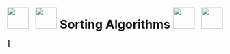 <h1 align="center"> 
  <img align="left" width="50px" src="https://user-images.githubusercontent.com/82726832/153698890-8db76fbd-4374-4a9c-8242-9f6a888532ce.png" />
  <img width="50px" src="https://user-images.githubusercontent.com/82726832/153698777-58ffe876-9f35-4b45-8259-7cdd857fb1f6.png" />
    Sorting Algorithms 
  <img width="50px" src="https://user-images.githubusercontent.com/82726832/153698777-58ffe876-9f35-4b45-8259-7cdd857fb1f6.png" />
  <img align="right" width="50px" src="https://user-images.githubusercontent.com/82726832/153698890-8db76fbd-4374-4a9c-8242-9f6a888532ce.png" />
</h1> 
📸
